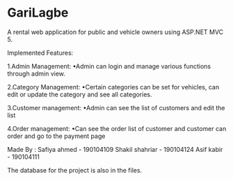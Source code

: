 # GariLagbe
 
A rental web application for public and vehicle owners using ASP.NET MVC 5.

Implemented Features:

1.Admin  Management:
•Admin can login and manage various functions through admin view.

2.Category Management:
•Certain categories can be set for vehicles, can edit or update the category and see all categories.

3.Customer management:
•Admin can see the list of customers and edit the list

4.Order management:
•Can see the order list of customer and customer can order and go to the payment page




Made By :
Safiya ahmed - 190104109
Shakil shahriar - 190104124
Asif kabir - 190104111

The database for the project is also in the files.

